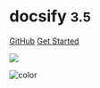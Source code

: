 <!-- _coverpage.md -->

# docsify <small>3.5</small>

[GitHub](https://github.com/docsifyjs/docsify/)
[Get Started](#quick-start)

<!-- 背景图片 -->

![](bg.jpg)

<!-- 背景色 -->

![color](#f0f0f0)
